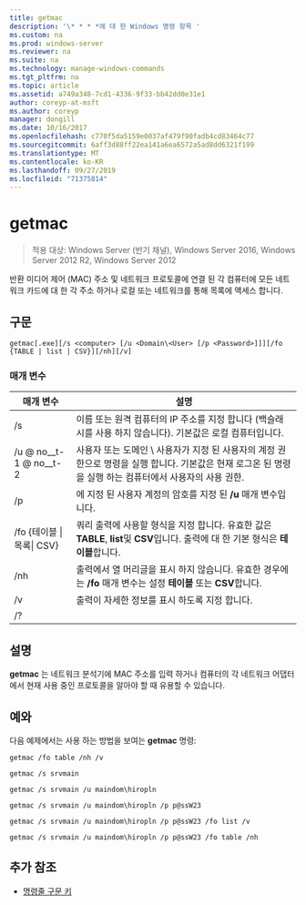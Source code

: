```yaml
---
title: getmac
description: '\* * * *에 대 한 Windows 명령 항목 '
ms.custom: na
ms.prod: windows-server
ms.reviewer: na
ms.suite: na
ms.technology: manage-windows-commands
ms.tgt_pltfrm: na
ms.topic: article
ms.assetid: a749a348-7cd1-4336-9f33-bb42dd0e31e1
author: coreyp-at-msft
ms.author: coreyp
manager: dongill
ms.date: 10/16/2017
ms.openlocfilehash: c770f5da5159e0037af479f90fadb4cd83464c77
ms.sourcegitcommit: 6aff3d88ff22ea141a6ea6572a5ad8dd6321f199
ms.translationtype: MT
ms.contentlocale: ko-KR
ms.lasthandoff: 09/27/2019
ms.locfileid: "71375814"
---
```

# <a name="getmac"></a>getmac

>적용 대상: Windows Server (반기 채널), Windows Server 2016, Windows Server 2012 R2, Windows Server 2012

반환 미디어 제어 (MAC) 주소 및 네트워크 프로토콜에 연결 된 각 컴퓨터에 모든 네트워크 카드에 대 한 각 주소 하거나 로컬 또는 네트워크를 통해 목록에 액세스 합니다. 
## <a name="syntax"></a>구문
```
getmac[.exe][/s <computer> [/u <Domain\<User> [/p <Password>]]][/fo {TABLE | list | CSV}][/nh][/v]
```
### <a name="parameters"></a>매개 변수

|             매개 변수              |                                                                                          설명                                                                                          |
|------------------------------------|-----------------------------------------------------------------------------------------------------------------------------------------------------------------------------------------------|
|           /s <computer>            |                                      이름 또는 원격 컴퓨터의 IP 주소를 지정 합니다 (백슬래시를 사용 하지 않습니다). 기본값은 로컬 컴퓨터입니다.                                       |
|        /u <Domain> @ no__t-1 @ no__t-2         | 사용자 또는 도메인 \ 사용자가 지정 된 사용자의 계정 권한으로 명령을 실행 합니다. 기본값은 현재 로그온 된 명령을 실행 하는 컴퓨터에서 사용자의 사용 권한. |
|           /p <Password>            |                                                     에 지정 된 사용자 계정의 암호를 지정 된 **/u** 매개 변수입니다.                                                     |
| /fo {테이블 &#124; 목록&#124; CSV} |                       쿼리 출력에 사용할 형식을 지정 합니다. 유효한 값은 **TABLE**, **list**및 **CSV**입니다. 출력에 대 한 기본 형식은 **테이블**합니다.                        |
|                /nh                 |                                             출력에서 열 머리글을 표시 하지 않습니다. 유효한 경우에는 **/fo** 매개 변수는 설정 **테이블** 또는 **CSV**합니다.                                              |
|                 /v                 |                                                                    출력이 자세한 정보를 표시 하도록 지정 합니다.                                                                     |
|                 /?                 |                                                                                                                                                                                               |

## <a name="remarks"></a>설명
**getmac** 는 네트워크 분석기에 MAC 주소를 입력 하거나 컴퓨터의 각 네트워크 어댑터에서 현재 사용 중인 프로토콜을 알아야 할 때 유용할 수 있습니다.
## <a name="BKMK_Examples"></a>예와
다음 예제에서는 사용 하는 방법을 보여는 **getmac** 명령:
```
getmac /fo table /nh /v
```
```
getmac /s srvmain
```
```
getmac /s srvmain /u maindom\hiropln
```
```
getmac /s srvmain /u maindom\hiropln /p p@ssW23
```
```
getmac /s srvmain /u maindom\hiropln /p p@ssW23 /fo list /v
```
```
getmac /s srvmain /u maindom\hiropln /p p@ssW23 /fo table /nh
```
## <a name="additional-references"></a>추가 참조
-   [명령줄 구문 키](command-line-syntax-key.md)
